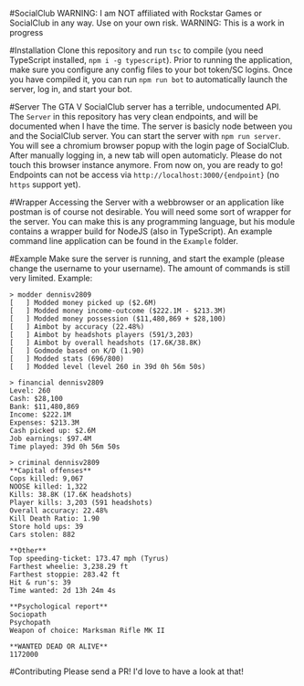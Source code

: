 #SocialClub
WARNING: I am NOT affiliated with Rockstar Games or SocialClub in any way. Use on your own risk.
WARNING: This is a work in progress

#Installation
Clone this repository and run `tsc` to compile (you need TypeScript installed, `npm i -g typescript`).
Prior to running the application, make sure you configure any config files to your bot token/SC logins.
Once you have compiled it, you can run `npm run bot` to automatically launch the server, log in, and start your bot.

#Server
The GTA V SocialClub server has a terrible, undocumented API. The `Server` in this repository has very clean endpoints, and will be documented when I have the time. The server is basicly node between you and the SocialClub server.
You can start the server with `npm run server`. You will see a chromium browser popup with the login page of SocialClub. After manually logging in, a new tab will open automaticly. Please do not touch this browser instance anymore.
From now on, you are ready to go! Endpoints can not be access via `http://localhost:3000/{endpoint}` (no `https` support yet).

#Wrapper
Accessing the Server with a webbrowser or an application like postman is of course not desirable. You will need some sort of wrapper for the server. You can make this is any programming language, but his module contains a wrapper build for NodeJS (also in TypeScript). An example command line application can be found in the `Example` folder.

#Example
Make sure the server is running, and start the example (please change the username to your username). The amount of commands is still very limited.
Example:
```
> modder dennisv2809
[   ] Modded money picked up ($2.6M)
[   ] Modded money income-outcome ($222.1M - $213.3M)
[   ] Modded money possession ($11,480,869 + $28,100)
[   ] Aimbot by accuracy (22.48%)
[   ] Aimbot by headshots players (591/3,203)
[   ] Aimbot by overall headshots (17.6K/38.8K)
[   ] Godmode based on K/D (1.90)
[   ] Modded stats (696/800)
[   ] Modded level (level 260 in 39d 0h 56m 50s)

> financial dennisv2809
Level: 260
Cash: $28,100
Bank: $11,480,869
Income: $222.1M
Expenses: $213.3M
Cash picked up: $2.6M
Job earnings: $97.4M
Time played: 39d 0h 56m 50s

> criminal dennisv2809
**Capital offenses**
Cops killed: 9,067
NOOSE killed: 1,322
Kills: 38.8K (17.6K headshots)
Player kills: 3,203 (591 headshots)
Overall accuracy: 22.48%
Kill Death Ratio: 1.90
Store hold ups: 39
Cars stolen: 882

**Other**
Top speeding-ticket: 173.47 mph (Tyrus)
Farthest wheelie: 3,238.29 ft
Farthest stoppie: 283.42 ft
Hit & run's: 39
Time wanted: 2d 13h 24m 4s

**Psychological report**
Sociopath
Psychopath
Weapon of choice: Marksman Rifle MK II

**WANTED DEAD OR ALIVE**
1172000
```

#Contributing
Please send a PR! I'd love to have a look at that!
